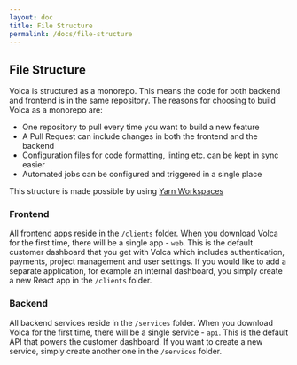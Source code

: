 ```yaml
---
layout: doc
title: File Structure
permalink: /docs/file-structure
---
```


## File Structure

Volca is structured as a monorepo. This means the code for both backend and frontend is in the same repository. The reasons for choosing to build Volca as a monorepo are:

- One repository to pull every time you want to build a new feature
- A Pull Request can include changes in both the frontend and the backend
- Configuration files for code formatting, linting etc. can be kept in sync easier
- Automated jobs can be configured and triggered in a single place

This structure is made possible by using [Yarn Workspaces](https://yarnpkg.com/features/workspaces)

### Frontend

All frontend apps reside in the `/clients` folder. When you download Volca for the first time, there will be a single app - `web`. This is the default customer dashboard that you get with Volca which includes authentication, payments, project management and user settings. If you would like to add a separate application, for example an internal dashboard, you simply create a new React app in the `/clients` folder.

### Backend

All backend services reside in the `/services` folder. When you download Volca for the first time, there will be a single service - `api`. This is the default API that powers the customer dashboard. If you want to create a new service, simply create another one in the `/services` folder.
